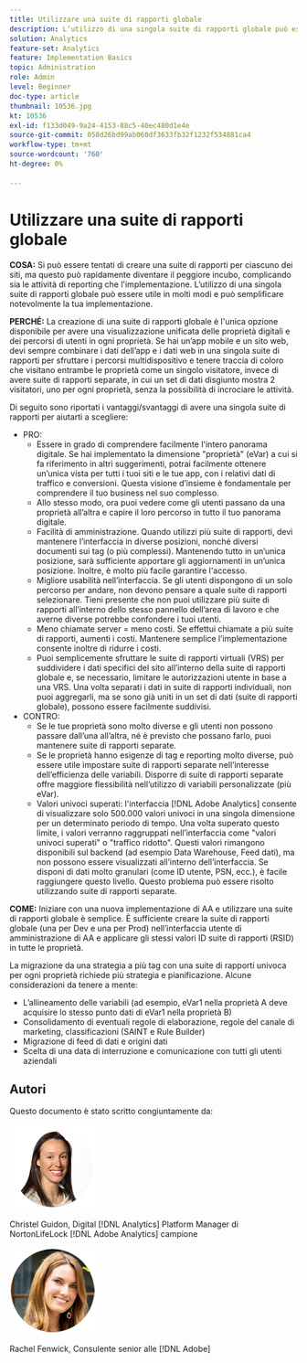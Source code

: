 ```yaml
---
title: Utilizzare una suite di rapporti globale
description: L’utilizzo di una singola suite di rapporti globale può essere utile in molti modi e può semplificare notevolmente la tua implementazione.
solution: Analytics
feature-set: Analytics
feature: Implementation Basics
topic: Administration
role: Admin
level: Beginner
doc-type: article
thumbnail: 10536.jpg
kt: 10536
exl-id: f133d049-9a24-4153-88c5-40ec480d1e4e
source-git-commit: 058d26bd99ab060df3633fb32f1232f534881ca4
workflow-type: tm+mt
source-wordcount: '760'
ht-degree: 0%

---
```


# Utilizzare una suite di rapporti globale

**COSA:** Si può essere tentati di creare una suite di rapporti per ciascuno dei siti, ma questo può rapidamente diventare il peggiore incubo, complicando sia le attività di reporting che l&#39;implementazione. L’utilizzo di una singola suite di rapporti globale può essere utile in molti modi e può semplificare notevolmente la tua implementazione.

**PERCHÉ:** La creazione di una suite di rapporti globale è l&#39;unica opzione disponibile per avere una visualizzazione unificata delle proprietà digitali e dei percorsi di utenti in ogni proprietà. Se hai un’app mobile e un sito web, devi sempre combinare i dati dell’app e i dati web in una singola suite di rapporti per sfruttare i percorsi multidispositivo e tenere traccia di coloro che visitano entrambe le proprietà come un singolo visitatore, invece di avere suite di rapporti separate, in cui un set di dati disgiunto mostra 2 visitatori, uno per ogni proprietà, senza la possibilità di incrociare le attività.

Di seguito sono riportati i vantaggi/svantaggi di avere una singola suite di rapporti per aiutarti a scegliere:

* PRO:
   * Essere in grado di comprendere facilmente l&#39;intero panorama digitale. Se hai implementato la dimensione &quot;proprietà&quot; (eVar) a cui si fa riferimento in altri suggerimenti, potrai facilmente ottenere un’unica vista per tutti i tuoi siti e le tue app, con i relativi dati di traffico e conversioni. Questa visione d’insieme è fondamentale per comprendere il tuo business nel suo complesso.
   * Allo stesso modo, ora puoi vedere come gli utenti passano da una proprietà all’altra e capire il loro percorso in tutto il tuo panorama digitale.
   * Facilità di amministrazione. Quando utilizzi più suite di rapporti, devi mantenere l’interfaccia in diverse posizioni, nonché diversi documenti sui tag (o più complessi). Mantenendo tutto in un’unica posizione, sarà sufficiente apportare gli aggiornamenti in un’unica posizione. Inoltre, è molto più facile garantire l&#39;accesso.
   * Migliore usabilità nell’interfaccia. Se gli utenti dispongono di un solo percorso per andare, non devono pensare a quale suite di rapporti selezionare. Tieni presente che non puoi utilizzare più suite di rapporti all’interno dello stesso pannello dell’area di lavoro e che averne diverse potrebbe confondere i tuoi utenti.
   * Meno chiamate server = meno costi. Se effettui chiamate a più suite di rapporti, aumenti i costi. Mantenere semplice l’implementazione consente inoltre di ridurre i costi.
   * Puoi semplicemente sfruttare le suite di rapporti virtuali (VRS) per suddividere i dati specifici del sito all’interno della suite di rapporti globale e, se necessario, limitare le autorizzazioni utente in base a una VRS. Una volta separati i dati in suite di rapporti individuali, non puoi aggregarli, ma se sono già uniti in un set di dati (suite di rapporti globale), possono essere facilmente suddivisi.
* CONTRO:
   * Se le tue proprietà sono molto diverse e gli utenti non possono passare dall’una all’altra, né è previsto che possano farlo, puoi mantenere suite di rapporti separate.
   * Se le proprietà hanno esigenze di tag e reporting molto diverse, può essere utile impostare suite di rapporti separate nell’interesse dell’efficienza delle variabili. Disporre di suite di rapporti separate offre maggiore flessibilità nell’utilizzo di variabili personalizzate (più eVar).
   * Valori univoci superati: l&#39;interfaccia [!DNL Adobe Analytics] consente di visualizzare solo 500.000 valori univoci in una singola dimensione per un determinato periodo di tempo. Una volta superato questo limite, i valori verranno raggruppati nell’interfaccia come &quot;valori univoci superati&quot; o &quot;traffico ridotto&quot;. Questi valori rimangono disponibili sul backend (ad esempio Data Warehouse, Feed dati), ma non possono essere visualizzati all’interno dell’interfaccia. Se disponi di dati molto granulari (come ID utente, PSN, ecc.), è facile raggiungere questo livello. Questo problema può essere risolto utilizzando suite di rapporti separate.

**COME:** Iniziare con una nuova implementazione di AA e utilizzare una suite di rapporti globale è semplice. È sufficiente creare la suite di rapporti globale (una per Dev e una per Prod) nell’interfaccia utente di amministrazione di AA e applicare gli stessi valori ID suite di rapporti (RSID) in tutte le proprietà.

La migrazione da una strategia a più tag con una suite di rapporti univoca per ogni proprietà richiede più strategia e pianificazione. Alcune considerazioni da tenere a mente:

* L’allineamento delle variabili (ad esempio, eVar1 nella proprietà A deve acquisire lo stesso punto dati di eVar1 nella proprietà B)
* Consolidamento di eventuali regole di elaborazione, regole del canale di marketing, classificazioni (SAINT e Rule Builder)
* Migrazione di feed di dati e origini dati
* Scelta di una data di interruzione e comunicazione con tutti gli utenti aziendali

## Autori

Questo documento è stato scritto congiuntamente da:

![Christel Guidon](assets/Christel-Headshot-150.png)

Christel Guidon, Digital [!DNL Analytics] Platform Manager di NortonLifeLock
[!DNL Adobe Analytics] campione

![Rachel Fenwick](assets/Rachel-Fenwick-150.png)

Rachel Fenwick, Consulente senior alle [!DNL Adobe]
